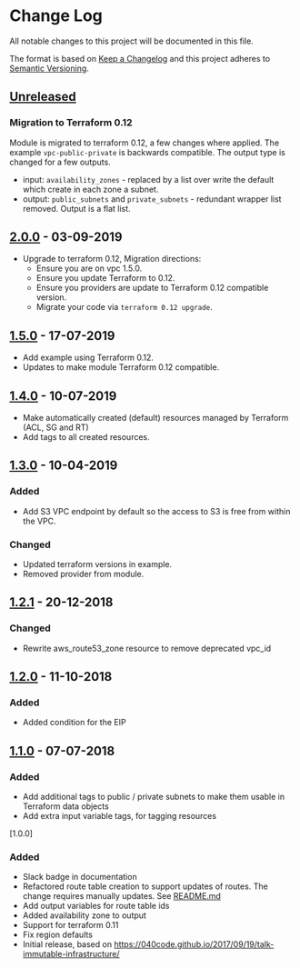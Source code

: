 # Change Log
All notable changes to this project will be documented in this file.

The format is based on [Keep a Changelog](http://keepachangelog.com/)
and this project adheres to [Semantic Versioning](http://semver.org/).

## [Unreleased]
### Migration to Terraform 0.12
Module is migrated to terraform 0.12, a few changes where applied. The example `vpc-public-private` is backwards compatible. The output type is changed for a few outputs.
- input: `availability_zones` - replaced by a list over write the default which create in each zone a subnet.
- output: `public_subnets` and `private_subnets` - redundant wrapper list removed. Output is a flat list.

## [2.0.0] - 03-09-2019
- Upgrade to terraform 0.12, Migration directions:
  - Ensure you are on vpc 1.5.0.
  - Ensure you update Terraform to 0.12.
  - Ensure you providers are update to Terraform 0.12 compatible version.
  - Migrate your code via `terraform 0.12 upgrade`.
  

## [1.5.0] - 17-07-2019
- Add example using Terraform 0.12.
- Updates to make module Terraform 0.12 compatible.

## [1.4.0] - 10-07-2019
- Make automatically created (default) resources managed by Terraform (ACL, SG and RT)
- Add tags to all created resources.

## [1.3.0] - 10-04-2019
### Added
- Add S3 VPC endpoint by default so the access to S3 is free from within the VPC.
### Changed
- Updated terraform versions in example.
- Removed provider from module.

## [1.2.1] - 20-12-2018
### Changed
- Rewrite aws_route53_zone resource to remove deprecated vpc_id

## [1.2.0] - 11-10-2018
### Added
- Added condition for the EIP

## [1.1.0] - 07-07-2018
### Added
- Add additional tags to public / private subnets to make them usable in Terraform data objects
- Add extra input variable tags, for tagging resources

[1.0.0]
### Added
- Slack badge in documentation
- Refactored route table creation to support updates of routes. The change requires manually updates. See [README.md](README.md)
- Add output variables for route table ids
- Added availability zone to output
- Support for terraform 0.11
- Fix region defaults
- Initial release, based on https://040code.github.io/2017/09/19/talk-immutable-infrastructure/

[Unreleased]: https://github.com/philips-software/terraform-aws-vpc/compare/2.0.0...HEAD
[2.0.0]: https://github.com/philips-software/terraform-aws-vpc/compare/1.5.0...2.0.0
[1.5.0]: https://github.com/philips-software/terraform-aws-vpc/compare/1.4.0...1.5.0
[1.4.0]: https://github.com/philips-software/terraform-aws-vpc/compare/1.3.0...1.4.0
[1.3.0]: https://github.com/philips-software/terraform-aws-vpc/compare/1.2.1...1.3.0
[1.2.1]: https://github.com/philips-software/terraform-aws-vpc/compare/1.2.0...1.2.1
[1.2.0]: https://github.com/philips-software/terraform-aws-vpc/compare/1.1.0...1.2.0
[1.1.0]: https://github.com/philips-software/terraform-aws-vpc/compare/1.0.0...1.1.0
